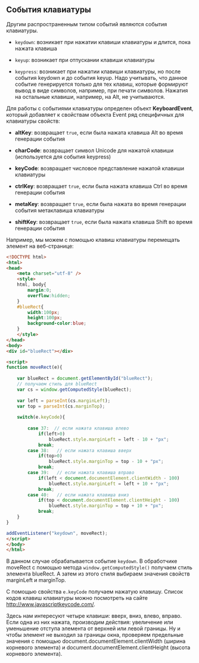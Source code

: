 ## События клавиатуры

Другим распространенным типом событий являются события клавиатуры.

- `keydown`: возникает при нажатии клавиши клавиатуры и длится, пока нажата клавиша

- `keyup`: возникает при отпускании клавиши клавиатуры

- `keypress`: возникает при нажатии клавиши клавиатуры, но после события keydown и до события keyup. Надо учитывать, 
что данное событие генерируется только для тех клавиш, которые формируют вывод в виде символов, например, при печати символов. Нажатия на остальные клавиши, 
например, на Alt, не учитываются.

Для работы с событиями клавиатуры определен объект **KeyboardEvent**, который добавляет к свойствам объекта Event ряд специфичных 
для клавиатуры свойств:

- **altKey**: возвращает `true`, если была нажата клавиша Alt во время генерации события

- **charCode**: возвращает символ Unicode для нажатой клавиши (используется для события keypress)

- **keyCode**: возвращает числовое представление нажатой клавиши клавиатуры

- **ctrlKey**: возвращает `true`, если была нажата клавиша Ctrl во время генерации события

- **metaKey**: возвращает `true`, если была нажата во время генерации события метаклавиша клавиатуры

- **shiftKey**: возвращает `true`, если была нажата клавиша Shift во время генерации события

Например, мы можем с помощью клавиш клавиатуры перемещать элемент на веб-странице:

```html
<!DOCTYPE html>
<html>
<head>
    <meta charset="utf-8" />
    <style>
    html, body{
        margin:0;
        overflow:hidden;
    }
    #blueRect{
        width:100px;
        height:100px;
        background-color:blue;
    }
    </style>
</head>
<body>
<div id="blueRect"></div>

<script>
function moveRect(e){
    
    var blueRect = document.getElementById("blueRect");
    // получаем стиль для blueRect
    var cs = window.getComputedStyle(blueRect);
    
    var left = parseInt(cs.marginLeft);
    var top = parseInt(cs.marginTop);
    
    switch(e.keyCode){
        
        case 37:  // если нажата клавиша влево
            if(left>0)
                blueRect.style.marginLeft = left - 10 + "px";
            break;
        case 38:   // если нажата клавиша вверх
            if(top>0)
                blueRect.style.marginTop = top - 10 + "px";
            break;
        case 39:   // если нажата клавиша вправо
            if(left < document.documentElement.clientWidth - 100)
                blueRect.style.marginLeft = left + 10 + "px";
            break;
        case 40:   // если нажата клавиша вниз
            if(top < document.documentElement.clientHeight - 100)
                blueRect.style.marginTop = top + 10 + "px";
            break;
    }
}

addEventListener("keydown", moveRect);
</script>
</body>
</html>
```

В данном случае обрабатывается событие `keydown`. В обработчике moveRect с помощью метода `window.getComputedStyle()` 
получаем стиль элемента blueRect. А затем из этого стиля выбираем значения свойств marginLeft и marginTop.

С помощью свойства `e.keyCode` получаем нажатую клавишу. Список кодов клавиш клавиатуры можно посмотреть на сайте http://www.javascriptkeycode.com/.

Здесь нам интересуют четыре клавиши: вверх, вниз, влево, вправо. Если одна из них 
нажата, производим действия: увеличение или уменьшение отступа элемента от верхней или левой границы. Ну и чтобы элемент не выходил за границы окна, проверяем 
предельные значения с помощью document.documentElement.clientWidth (ширина корневого элемента) и document.documentElement.clientHeight (высота корневого элемента).

